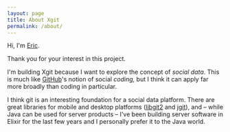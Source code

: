 ```yaml
---
layout: page
title: About Xgit
permalink: /about/
---
```


Hi, I'm [Eric](https://ericscouten.com).

Thank you for your interest in this project.

I'm building Xgit because I want to explore the concept of _social data_. This is much like [GitHub](https://github.com)'s notion of social _coding,_ but I think it can apply far more broadly than coding in particular.

I think git is an interesting foundation for a social data platform. There are great libraries for mobile and desktop platforms ([libgit2](https://libgit2.org/) and [jgit](https://www.eclipse.org/jgit/)), and – while Java can be used for server products – I've been building server software in Elixir for the last few years and I personally prefer it to the Java world.
